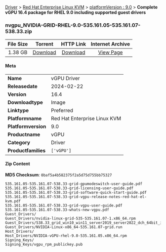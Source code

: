 
[Driver](/README.md)  >  [Red Hat Enterprise Linux KVM](/index/Driver/Red_Hat_Enterprise_Linux_KVM.md)  >  [platformVersion : 9.0](/index/Driver/Red_Hat_Enterprise_Linux_KVM/9.0.md)  >  **Complete vGPU 16.4 package for RHEL 9.0 including supported guest drivers**


### nvgpu_NVIDIA-GRID-RHEL-9.0-535.161.05-535.161.07-538.33.zip

| **File Size** | **Torrent**  | **HTTP Link** | **Internet Archive** |
|:-------------:|:------------:|:-------------:|:--------------------:|
| 1.38 GB |  [Download](https://archive.org/download/nvgpu_NVIDIA-GRID-RHEL-9.0-535.161.05-535.161.07-538.33.zip/nvgpu_NVIDIA-GRID-RHEL-9.0-535.161.05-535.161.07-538.33.zip_archive.torrent)       | [Download](https://archive.org/compress/nvgpu_NVIDIA-GRID-RHEL-9.0-535.161.05-535.161.07-538.33.zip) | [View Page](https://archive.org/details/nvgpu_NVIDIA-GRID-RHEL-9.0-535.161.05-535.161.07-538.33.zip)       |

#### Meta

<table>
<tr><td><strong>Name</strong></td><td>vGPU Driver</td></tr>
<tr><td><strong>Releasedate</strong></td><td>2024-02-22</td></tr>
<tr><td><strong>Version</strong></td><td>16.4</td></tr>
<tr><td><strong>Downloadtype</strong></td><td>Image</td></tr>
<tr><td><strong>Linktype</strong></td><td>Preferred</td></tr>
<tr><td><strong>Platformname</strong></td><td>Red Hat Enterprise Linux KVM</td></tr>
<tr><td><strong>Platformversion</strong></td><td>9.0</td></tr>
<tr><td><strong>Productname</strong></td><td>vGPU</td></tr>
<tr><td><strong>Category</strong></td><td>Driver</td></tr>
<tr><td><strong>Productfamilies</strong></td><td><code>['vGPU']</code></td></tr>
</table>

#### Zip Content

**MD5 Checksum**: `0baf5a4b582375f2a5d75d755bb75327`

```text
535.161.05-535.161.07-538.33-grid-gpumodeswitch-user-guide.pdf
535.161.05-535.161.07-538.33-grid-licensing-user-guide.pdf
535.161.05-535.161.07-538.33-grid-software-quick-start-guide.pdf
535.161.05-535.161.07-538.33-grid-vgpu-release-notes-red-hat-el-kvm.pdf
535.161.05-535.161.07-538.33-grid-vgpu-user-guide.pdf
535.161.05-535.161.07-538.33-whats-new-vgpu.pdf
Guest_Drivers/
Guest_Drivers/nvidia-linux-grid-535-535.161.07-1.x86_64.rpm
Guest_Drivers/538.33_grid_win10_win11_server2019_server2022_dch_64bit_international.exe
Guest_Drivers/NVIDIA-Linux-x86_64-535.161.07-grid.run
Host_Drivers/
Host_Drivers/NVIDIA-vGPU-rhel-9.0-535.161.05.x86_64.rpm
Signing_Keys/
Signing_Keys/vgpu_rpm_publickey.pub
```